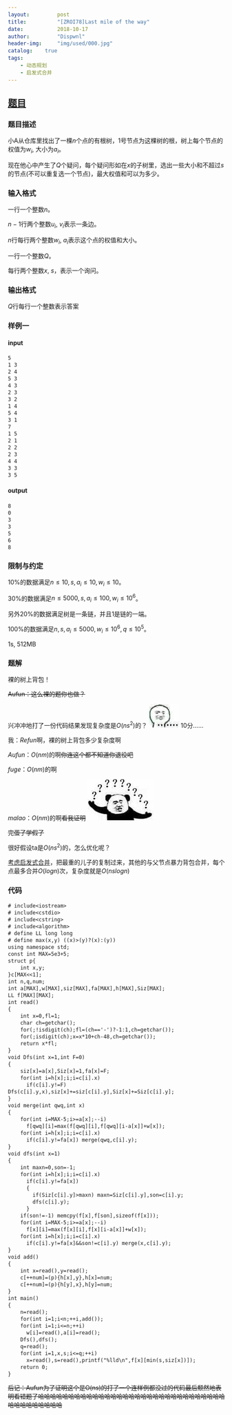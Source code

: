 ```yaml
---
layout:         post
title:          "[ZROI78]Last mile of the way"
date:           2018-10-17
author:         "Dispwnl"
header-img:     "img/used/000.jpg"
catalog:    true
tags:
    - 动态规划
    - 启发式合并
---
```

## [题目](http://www.zhengruioi.com/problem/78)
### 题目描述
小A从仓库里找出了一棵$n$个点的有根树，1号节点为这棵树的根，树上每个节点的权值为$w_i$, 大小为$a_i$。

现在他心中产生了$Q$个疑问，每个疑问形如在$x$的子树里，选出一些大小和不超过$s$的节点(不可以重复选一个节点)，最大权值和可以为多少。

### 输入格式
一行一个整数$n$。

$n - 1$行两个整数$u_i$, $v_i$表示一条边。

$n$行每行两个整数$w_i$, $a_i$表示这个点的权值和大小。

一行一个整数$Q$。

每行两个整数$x$, $s$，表示一个询问。

### 输出格式
$Q$行每行一个整数表示答案

### 样例一
#### input
```plain
5
1 3
2 4
5 3
4 3
2 3
3 2
1 4
5 4
3 1
7
1 5
2 1 
2 2
2 3
4 4
3 3
3 5
```
#### output
```plain
8
0
3
3
5
6
8
```
### 限制与约定
$10\%$的数据满足$n \leq 10, s, a_i \leq 10, w_i \leq 10$。

$30\%$的数据满足$n \leq 5000, s, a_i \leq 100, w_i \leq 10^6$。

另外$20\%$的数据满足树是一条链，并且$1$是链的一端。

$100\%$的数据满足$n, s, a_i \leq 5000, w_i \leq 10^6, q \leq 10^5$。

1s, 512MB
### 题解
裸的树上背包！

~~Aufun：这么裸的题你也做？~~

兴冲冲地打了一份代码结果发现复杂度是$O(ns^2)$的？
![](/img/qaq/1213.jpg)
$10$分……

我：$Refun$啊，裸的树上背包多少复杂度啊

$Aufun$：$O(nm)$的啊~~你连这个都不知道你退役吧~~

$fuge$：$O(nm)$的啊

$malao$：$O(nm)$的啊~~看我证明~~
![](/img/qaq/？？？？？.jpg)

~~完蛋了学假了~~

很好假设ta是$O(ns^2)$的，怎么优化呢？

[考虑启发式合并](https://blog.csdn.net/FYOIER/article/details/80955345)，把最重的儿子的复制过来，其他的与父节点暴力背包合并，每个点最多合并$O(logn)$次，复杂度就是$O(nslogn)$

### 代码
```
# include<iostream>
# include<cstdio>
# include<cstring>
# include<algorithm>
# define LL long long
# define max(x,y) ((x)>(y)?(x):(y))
using namespace std;
const int MAX=5e3+5;
struct p{
	int x,y;
}c[MAX<<1];
int n,q,num;
int a[MAX],w[MAX],siz[MAX],fa[MAX],h[MAX],Siz[MAX];
LL f[MAX][MAX];
int read()
{
	int x=0,fl=1;
	char ch=getchar();
	for(;!isdigit(ch);fl=(ch=='-')?-1:1,ch=getchar());
	for(;isdigit(ch);x=x*10+ch-48,ch=getchar());
	return x*fl;
}
void Dfs(int x=1,int F=0)
{
	siz[x]=a[x],Siz[x]=1,fa[x]=F;
	for(int i=h[x];i;i=c[i].x)
	  if(c[i].y!=F) Dfs(c[i].y,x),siz[x]+=siz[c[i].y],Siz[x]+=Siz[c[i].y];
}
void merge(int qwq,int x)
{
	for(int i=MAX-5;i>=a[x];--i)
	  f[qwq][i]=max(f[qwq][i],f[qwq][i-a[x]]+w[x]);
	for(int i=h[x];i;i=c[i].x)
	  if(c[i].y!=fa[x]) merge(qwq,c[i].y);
}
void dfs(int x=1)
{
	int maxn=0,son=-1;
	for(int i=h[x];i;i=c[i].x)
	  if(c[i].y!=fa[x])
	  {
	  	if(Siz[c[i].y]>maxn) maxn=Siz[c[i].y],son=c[i].y;
	  	dfs(c[i].y);
	  }
	if(son!=-1) memcpy(f[x],f[son],sizeof(f[x]));
	for(int i=MAX-5;i>=a[x];--i)
	  f[x][i]=max(f[x][i],f[x][i-a[x]]+w[x]);
	for(int i=h[x];i;i=c[i].x)
	  if(c[i].y!=fa[x]&&son!=c[i].y) merge(x,c[i].y);
}
void add()
{
	int x=read(),y=read();
	c[++num]=(p){h[x],y},h[x]=num;
	c[++num]=(p){h[y],x},h[y]=num;
}
int main()
{
	n=read();
	for(int i=1;i<n;++i,add());
	for(int i=1;i<=n;++i)
	  w[i]=read(),a[i]=read();
	Dfs(),dfs();
	q=read();
	for(int i=1,x,s;i<=q;++i)
	  x=read(),s=read(),printf("%lld\n",f[x][min(s,siz[x])]);
	return 0;
}
```
~~后记：Aufun为了证明这个是O(ns)的打了一个连样例都没过的代码最后颓然地表明看错题了哈哈哈哈哈哈哈哈哈哈哈哈哈哈哈哈哈哈哈哈哈哈哈哈哈哈哈哈哈哈哈哈哈哈哈哈哈哈哈哈~~
